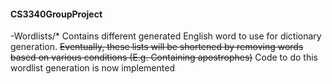 #### CS3340GroupProject

-Wordlists/* Contains different generated English word to use for dictionary generation. <s>Eventually, these lists will be shortened by removing words based on various conditions (E.g. Containing apostrophes)</s> Code to do this wordlist generation is now implemented

